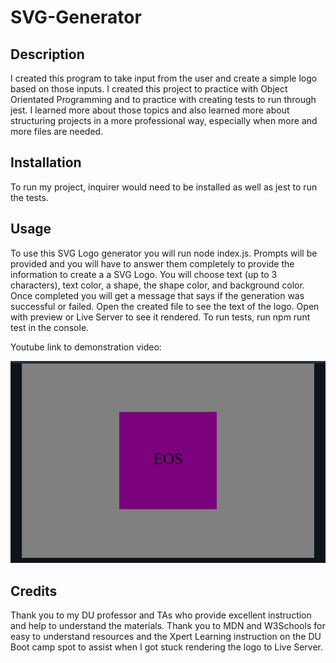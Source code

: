 # SVG-Generator

## Description

I created this program to take input from the user and create a simple logo based on those inputs. I created this project to practice with Object Orientated Programming and to practice with creating tests to run through jest.
I learned more about those topics and also learned more about structuring projects in a more professional way, especially when more and more files are needed. 

## Installation

To run my project, inquirer would need to be installed as well as jest to run the tests. 

## Usage

To use this SVG Logo generator you will run node index.js. Prompts will be provided and you will have to answer them completely to provide the information to create a a SVG Logo. You will choose text (up to 3 characters), text color, a shape, the shape color, and background color. Once completed you will get a message that says if the generation was successful or failed. Open the created file to see the text of the logo. Open with preview or Live Server to see it rendered. To run tests, run npm runt test in the console. 

Youtube link to demonstration video: 

![Logo Example](./assets/images/Screenshot%202023-09-04%20084743.png)
   

## Credits

Thank you to my DU professor and TAs who provide excellent instruction and help to understand the materials. Thank you to MDN and W3Schools for easy to understand resources and the Xpert Learning instruction on the DU Boot camp spot to assist when I got stuck rendering the logo to Live Server.

